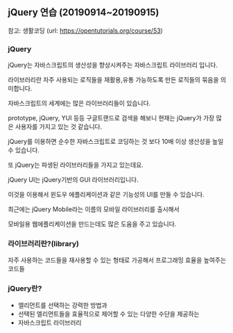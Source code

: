 ## jQuery 연습 (20190914~20190915)

참고: 생활코딩 (url: https://opentutorials.org/course/53)

### jQuery

jQuery는 자바스크립트의 생산성을 향상시켜주는 자바스크립트 라이브러리 입니다. 

라이브러리란 자주 사용되는 로직들을 재활용,유통 가능하도록 만든 로직들의 묶음을 의미합니다.

자바스크립트의 세계에는 많은 라이브러리들이 있습니다. 

prototype, jQuery, YUI 등등
구글트랜드로 검색을 해보니 현재는 jQuery가 가장 많은 사용자를 가지고 있는 것 같습니다.

jQuery를 이용하면 순수한 자바스크립트로 코딩하는 것 보다 10배 이상 생산성을 높일 수 있습니다. 

또 jQuery는 파생된 라이브러리들을 가지고 있는데요. 

jQuery UI는 jQuery기반의 GUI 라이브러리입니다.

이것을 이용해서 윈도우 에플리케이션과 같은 기능성의 UI를 만들 수 있습니다.


최근에는 jQuery Mobile라는 이름의 모바일 라이브러리를 출시해서 

모바일용 웹에플리케이션을 만드는데도 많은 도움을 주고 있습니다.  

### 라이브러리란?(library)

자주 사용하는 코드들을 재사용할 수 있는 형태로 가공해서 프로그래밍 효율을 높여주는 코드들

### jQuery란?

* 엘리먼트를 선택하는 강력한 방법과
* 선택된 엘리먼트들을 효율적으로 제어할 수 있는 다양한 수단을 제공하는
* 자바스크립트 라이브러리
